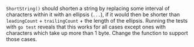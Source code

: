 `ShortString()` should shorten a string by replacing some interval of characters within it with an ellipsis (`...`),
if it would then be shorter than `leadingCount` + `trailingCount` + the length of the ellipsis. Running the tests
with `go test` reveals that this works for all cases except ones with characters which take up more than 1 byte.
Change the function to support those cases.

